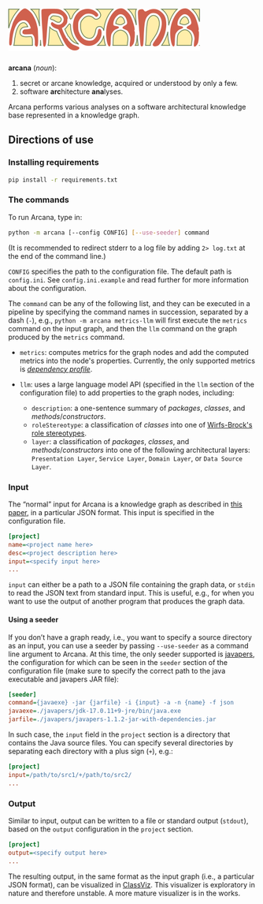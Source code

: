 # ![Arcana](arcana.svg)

**arcana** (*noun*):

1. secret or arcane knowledge, acquired or understood by only a few.
2. software **arc**hitecture **ana**lyses.

Arcana performs various analyses on a software architectural knowledge base represented in a knowledge graph.

## Directions of use

### Installing requirements

```bash
pip install -r requirements.txt
```

### The commands

To run Arcana, type in:

```bash
python -m arcana [--config CONFIG] [--use-seeder] command
```

(It is recommended to redirect stderr to a log file by adding `2> log.txt` at the end of the command line.)

`CONFIG` specifies the path to the configuration file. The default path is `config.ini`.  See `config.ini.example` and read further for more information about the configuration.

The `command` can be any of the following list, and they can be executed in a pipeline by specifying the command names in succession, separated by a dash (`-`), e.g., `python -m arcana metrics-llm` will first execute the `metrics` command on the input graph, and then the `llm` command on the graph produced by the `metrics` command.

- `metrics`: computes metrics for the graph nodes and add the computed metrics into the node's properties. Currently, the only supported metrics is [*dependency profile*](https://doi.org/10.1109/ICSM.2011.6080827).
- `llm`: uses a large language model API (specified in the `llm` section of the configuration file) to add properties to the graph nodes, including:

	- `description`: a one-sentence summary of *packages*, *classes*, and *methods*/*constructors*.
	- `roleStereotype`: a classification of *classes* into one of [Wirfs-Brock's role stereotypes](https://wirfs-brock.com/PDFs/Characterizing%20Classes.pdf).
	- `layer`: a classification of *packages*, *classes*, and *methods*/*constructors* into one of the following architectural layers: `Presentation Layer`, `Service Layer`, `Domain Layer`, or `Data Source Layer`.

### Input

The “normal” input for Arcana is a knowledge graph as described in [this paper](https://doi.org/10.1109/MSR59073.2023.00029), in a particular JSON format. This input is specified in the configuration file.

```ini
[project]
name=<project name here>
desc=<project description here>
input=<specify input here>
...
```

`input` can either be a path to a JSON file containing the graph data, or `stdin` to read the JSON text from standard input. This is useful, e.g., for when you want to use the output of another program that produces the graph data.

#### Using a seeder

If you don’t have a graph ready, i.e., you want to specify a source directory as an input, you can use a seeder by passing `--use-seeder` as a command line argument to Arcana. At this time, the only seeder supported is [javapers](https://github.com/rsatrioadi/javapers), the configuration for which can be seen in the `seeder` section of the configuration file (make sure to specify the correct path to the java executable and javapers JAR file):

```ini
[seeder]
command={javaexe} -jar {jarfile} -i {input} -a -n {name} -f json
javaexe=./javapers/jdk-17.0.11+9-jre/bin/java.exe
jarfile=./javapers/javapers-1.1.2-jar-with-dependencies.jar
```

In such case, the `input` field in the `project` section is a directory that contains the Java source files. You can specify several directories by separating each directory with a plus sign (`+`), e.g.:

```ini
[project]
input=/path/to/src1/+/path/to/src2/
...
```

### Output

Similar to input, output can be written to a file or standard output (`stdout`), based on the `output` configuration in the `project` section.

```ini
[project]
output=<specify output here>
...
```

The resulting output, in the same format as the input graph (i.e., a particular JSON format), can be visualized in [ClassViz](https://rsatrioadi.github.io/classviz/). This visualizer is exploratory in nature and therefore unstable. A more mature visualizer is in the works.
